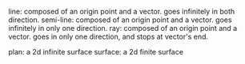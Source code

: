 

line: composed of an origin point and a vector. goes infinitely in both direction.
semi-line: composed of an origin point and a vector. goes infinitely in only one direction.
ray: composed of an origin point and a vector. goes in only one direction, and stops at vector's end.

plan: a 2d infinite surface
surface: a 2d finite surface
